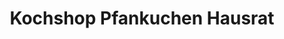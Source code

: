 ---
title: "Kochshop Pfankuchen Hausrat"
url: /ratingen/kochshop-pfankuchen-hausrat/
shop: Haushaltsartikel
---